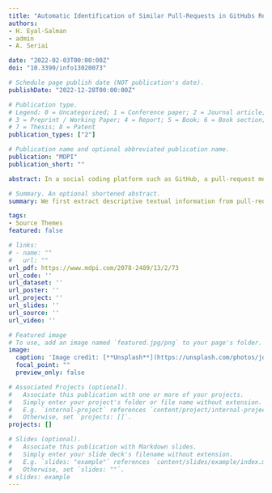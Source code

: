 ```yaml
---
title: "Automatic Identification of Similar Pull-Requests in GitHubs Repositories Using Machine Learning"
authors:
- H. Eyal-Salman
- admin
- A. Seriai

date: "2022-02-03T00:00:00Z"
doi: "10.3390/info13020073"

# Schedule page publish date (NOT publication's date).
publishDate: "2022-12-28T00:00:00Z"

# Publication type.
# Legend: 0 = Uncategorized; 1 = Conference paper; 2 = Journal article;
# 3 = Preprint / Working Paper; 4 = Report; 5 = Book; 6 = Book section;
# 7 = Thesis; 8 = Patent
publication_types: ["2"]

# Publication name and optional abbreviated publication name.
publication: "MDPI"
publication_short: ""

abstract: In a social coding platform such as GitHub, a pull-request mechanism is frequently used by contributors to submit their code changes to reviewers of a given repository. In general, these code changes are either to add a new feature or to fix an existing bug. However, this mechanism is distributed and allows different contributors to submit unintentionally similar pull-requests that perform similar development activities. Similar pull-requests may be submitted to review in parallel time by different reviewers. This will cause redundant reviewing time and efforts. Moreover, it will complicate the collaboration process. Objective: Therefore, it is useful to assign similar pull-requests to the same reviewer to be able to decide which pull-request to choose in effective time and effort. In this article, we propose to group similar pull-requests together into clusters so that each cluster is assigned to the same reviewer or the same reviewing team. This proposal allows saving reviewing efforts and time. Method: To do so, we first extract descriptive textual information from pull-requests content to link similar pull-requests together. Then, we employ the extracted information to find similarities among pull-requests. Finally, machine learning algorithms (K-Means clustering and agglomeration hierarchical clustering algorithms) are used to group similar pull-requests together. Results: To validate our proposal, we have applied it to twenty popular repositories from public dataset. The experimental results show that the proposed approach achieved promising results according to the well-known metrics in this subject: precision and recall. Furthermore, it helps to save the reviewer time and effort. Conclusion: According to the obtained results, the K-Means algorithm achieves 0.94 and 0.91 average precision and recall values over all considered repositories, respectively, while agglomeration hierarchical clustering performs 0.93 and 0.98 average precision and recall values over all considered repositories, respectively. Moreover, the proposed approach saves reviewing time and effort on average between (0.67 and 0.91) by K-Means algorithm and between (0.67 and 0.83) by agglomeration hierarchical clustering algorithm.

# Summary. An optional shortened abstract.
summary: We first extract descriptive textual information from pull-requests content to link similar pull-requests together. Then, we employ the extracted information to find similarities among pull-requests. Finally, machine learning algorithms (K-Means clustering and agglomeration hierarchical clustering algorithms) are used to group similar pull-requests together.

tags:
- Source Themes
featured: false

# links:
# - name: ""
#   url: ""
url_pdf: https://www.mdpi.com/2078-2489/13/2/73
url_code: ''
url_dataset: ''
url_poster: ''
url_project: ''
url_slides: ''
url_source: ''
url_video: ''

# Featured image
# To use, add an image named `featured.jpg/png` to your page's folder. 
image:
  caption: 'Image credit: [**Unsplash**](https://unsplash.com/photos/jdD8gXaTZsc)'
  focal_point: ""
  preview_only: false

# Associated Projects (optional).
#   Associate this publication with one or more of your projects.
#   Simply enter your project's folder or file name without extension.
#   E.g. `internal-project` references `content/project/internal-project/index.md`.
#   Otherwise, set `projects: []`.
projects: []

# Slides (optional).
#   Associate this publication with Markdown slides.
#   Simply enter your slide deck's filename without extension.
#   E.g. `slides: "example"` references `content/slides/example/index.md`.
#   Otherwise, set `slides: ""`.
# slides: example
---
```


